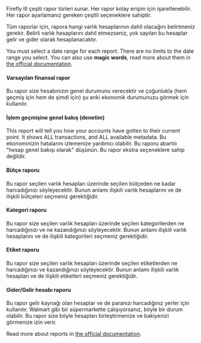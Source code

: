 Firefly III çeşiti rapor türleri sunar. Her rapor kolay erişim için işaretlenebilir. Her rapor ayarlamanız gereken çeşitli seçeneklere sahiptir.

Tüm raporlar için, rapora hangi varlık hesaplarının dahil olacağını belirtmeniz gerekir. Belirli varlık hesaplarını dahil etmezseniz, yok sayılan bu hesaplar gelir ve gider olarak hesaplanacaktır.

You must select a date range for each report. There are no limits to the date range you select. You can also use **magic words**, read more about them in [the official documentation](https://firefly-iii.readthedocs.io/en/latest/advanced/reports.html).

#### Varsayılan finansal rapor

Bu rapor size hesabınızın genel durumunu verecektir ve çoğunlukla (hem geçmiş için hem de şimdi için) şu anki ekonomik durumunuzu görmek için kullanılır.

#### İşlem geçmişine genel bakış (denetim)

This report will tell you how your accounts have gotten to their current point. It shows ALL transactions, and ALL available metadata. Bu ekonominizin hatalarını izlemenize yardımcı olabilir. Bu raporu abartılı "hesap genel bakışı olarak" düşünün. Bu rapor ekstra seçeneklere sahip değildir.

#### Bütçe raporu

Bu rapor seçilen varlık hesapları üzerinde seçilen bütçeden ne kadar harcadığınızı söyleyecektir. Bunun anlamı ilişkili varlık hesaplarını ve de ilişkili bütçeleri seçmeniz gerektiğidir.

#### Kategori raporu

Bu rapor size seçilen varlık hesapları üzerinde seçilen kategorilerden ne harcadığınızı ve ne kazandığınızı söyleyecektir. Bunun anlamı ilişkili varlık hesaplarını ve de ilişkili kategorileri seçmeniz gerektiğidir.

#### Etiket raporu

Bu rapor size seçilen varlık hesapları üzerinde seçilen etiketlerden ne harcadığınızı ve kazandığınızı söyleyecektir. Bunun anlamı ilişkili varlık hesapları ve de ilişkili etiketleri seçmeniz gerektiğidir.

#### Gider/Gelir hesabı raporu

Bu rapor gelir kaynağı olan hesaplar ve de paranızı harcadığınız yerler için kullanılır. Walmart gibi bir süpermarkette çalışıyorsanız, böyle bir durum olabilir. Bu rapor size böyle hesapları birleştirmenize ve bakiyenizi görmenize izin verir.

Read more about reports in [the official documentation](https://firefly-iii.readthedocs.io/en/latest/advanced/reports.html).